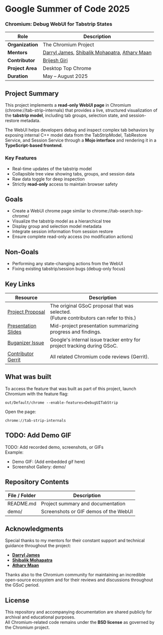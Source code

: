 # Google Summer of Code 2025 

### Chromium: Debug WebUI for Tabstrip States

| Role | Description |
|------|--------------|
| **Organization** | The Chromium Project |
| **Mentors** | [Darryl James](https://chromium-review.googlesource.com/q/owner:dljames@chromium.org), [Shibalik Mohapatra](https://chromium-review.googlesource.com/q/owner:shibalik@chromium.org), [Atharv Maan](https://chromium-review.googlesource.com/q/owner:atharvmaan@chromium.org) |
| **Contributor** | [Brijesh Giri](https://chromium-review.googlesource.com/q/owner:brijeshvgiri@gmail.com) |
| **Project Area** | Desktop Top Chrome |
| **Duration** | May – August 2025 |

## Project Summary

This project implements a **read-only WebUI page** in Chromium (chrome://tab-strip-internals) that provides a live, structured visualization of the **tabstrip model**, including tab groups, selection state, and session-restore metadata.

The WebUI helps developers debug and inspect complex tab behaviors by exposing internal C++ model data from the TabStripModel, TabRestore Service, and Session Service through a **Mojo interface** and rendering it in a **TypeScript-based frontend**.

### Key Features
- Real-time updates of the tabstrip model  
- Collapsible tree view showing tabs, groups, and session data  
- Raw data toggle for deep inspection  
- Strictly **read-only** access to maintain browser safety

## Goals

- Create a WebUI chrome page similar to chrome://tab-search.top-chrome/  
- Visualize the tabstrip model as a hierarchical tree  
- Display group and selection model metadata  
- Integrate session information from session restore  
- Ensure complete read-only access (no modification actions)

## Non-Goals

- Performing any state-changing actions from the WebUI  
- Fixing existing tabstrip/session bugs (debug-only focus)

## Key Links

| Resource | Description |
|-----------|-------------|
| [Project Proposal](https://docs.google.com/document/d/e/2PACX-1vRxbZNAwQaeUCgdnjFE9greSpvEhY9ikNFrr4Bx2XUt5TZ6xYlrZY64dA2ijjXdW6Vd2DadDBgmB68s/pub) <br> | The original GSoC proposal that was selected. <br> (Future contributors can refer to this.) |
| [Presentation Slides](https://docs.google.com/presentation/d/1flYoOy7ZYUmdnPUZ1WZG4AbTBqxyrEihbS9rJepRhp4/edit?usp=sharing) <br> | Mid-project presentation summarizing progress and findings. |
| [Buganizer Issue](https://issues.chromium.org/issues/427204855) <br> | Google's internal issue tracker entry for project tracking during GSoC. |
| [Contributor Gerrit](https://chromium-review.googlesource.com/q/owner:brijeshvgiri@gmail.com) <br> | All related Chromium code reviews (Gerrit). |

## What was built

To access the feature that was built as part of this project, launch Chromium with the feature flag:

    out/Default/chrome --enable-features=DebugUITabStrip

Open the page:

    chrome://tab-strip-internals

## TODO: Add Demo GIF

TODO: Add recorded demo, screenshots, or GIFs  <br/>
Example:

- Demo GIF: (Add embedded gif here) 
- Screenshot Gallery: demo/

## Repository Contents

| File / Folder | Description |
|---------------|-------------|
| README.md | Project summary and documentation |
| demo/ | Screenshots or GIF demos of the WebUI |

## Acknowledgments

Special thanks to my mentors for their constant support and technical guidance throughout the project:

- **[Darryl James](https://chromium-review.googlesource.com/q/owner:darryljames%2540chromium.org)**
- **[Shibalik Mohapatra](https://chromium-review.googlesource.com/q/owner:shibalik%2540chromium.org)**
- **[Atharv Maan](https://chromium-review.googlesource.com/q/owner:atharvmaan%2540chromium.org)**

Thanks also to the Chromium community for maintaining an incredible open-source ecosystem and for their reviews and discussions throughout the GSoC period.

## License

This repository and accompanying documentation are shared publicly for archival and educational purposes.  
All Chromium-related code remains under the **BSD license** as governed by the Chromium project.

